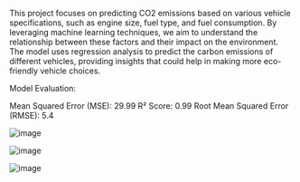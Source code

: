 
This project focuses on predicting CO2 emissions based on various vehicle specifications, such as engine size, fuel type, and fuel consumption. By leveraging machine learning techniques, we aim to understand the relationship between these factors and their impact on the environment. The model uses regression analysis to predict the carbon emissions of different vehicles, providing insights that could help in making more eco-friendly vehicle choices.

Model Evaluation:

Mean Squared Error (MSE): 29.99
R² Score: 0.99
Root Mean Squared Error (RMSE): 5.4





![image](https://github.com/user-attachments/assets/5eb9bd3f-1118-4a57-adee-5dfb9881e7f1)








![image](https://github.com/user-attachments/assets/4da76fc1-1f29-4b13-958f-31239ec264fe)






![image](https://github.com/user-attachments/assets/a18d524f-317d-4d5b-8b89-f083a582c4df)







